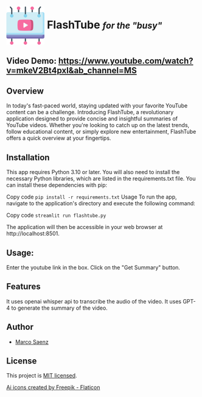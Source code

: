 # <img src="static/content.png" width="100" height="100" style="vertical-align: middle;"> FlashTube <i><span style="font-size: 0.8em;">for the "busy"</span></i>

## Video Demo: https://www.youtube.com/watch?v=mkeV2Bt4pxI&ab_channel=MS

## Overview
In today's fast-paced world, staying updated with your favorite YouTube content can be a challenge. Introducing FlashTube, a revolutionary application designed to provide concise and insightful summaries of YouTube videos. Whether you're looking to catch up on the latest trends, follow educational content, or simply explore new entertainment, FlashTube offers a quick overview at your fingertips. 

## Installation

This app requires Python 3.10 or later. You will also need to install the necessary Python libraries, which are listed in the requirements.txt file. You can install these dependencies with pip:


Copy code
```pip install -r requirements.txt```
Usage
To run the app, navigate to the application's directory and execute the following command:

Copy code
```streamlit run flashtube.py```

The application will then be accessible in your web browser at http://localhost:8501.

## Usage:
Enter the youtube link in the box.
Click on the "Get Summary" button.

## Features
It uses openai whisper api to transcribe the audio of the video.
It uses GPT-4 to generate the summary of the video.

## Author

- [Marco Saenz]((https://github.com/Mythmarco))

## License

This project is [MIT licensed](./LICENSE).

<a href="https://www.flaticon.com/free-icons/ai" title="ai icons">Ai icons created by Freepik - Flaticon</a>
